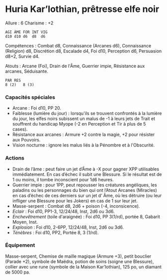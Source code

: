 # Huria Kar’lothian, prêtresse elfe noir

Allure : 6
Charisme : +2

	AGI	ÂME	FOR	INT	VIG
	d10	d10	d6	d8	d6

Compétences : Combat d8, Connaissance (Arcanes d6), Connaissance (Religion) d8, Discrétion d8, Escalade d4, Foi d10, Perception d6, Persuasion d8+2, Survie d4.

Atouts : Arcane (Foi), Drain de l'Âme, Guerrier impie, Résistance aux arcanes, Séduisante.

	PAR	RES
	8 (2)	8 (3)

### Capacités spéciales
- Arcane : Foi d10, PP 20.
- Faiblesse (lumière du jour) : lorsqu'ils se trouvent confrontés à la lumière du jour, les elfes noirs subissent un malus de -1 à leurs jets de Trait et souffrent du handicap Myope (-2 en Perception et Tir à plus de 5 cases).
- Résistance aux arcanes : Armure +2 contre la magie, +2 pour résister aux Pouvoirs.
- Vision nocturne : ignore les malus liés à la Pénombre et à l'Obscurité.

### Actions
- Drain de l’âme : peut faire un jet d’Âme à -X pour gagner XPP utilisables immédiatement. En cas d’échec il subit une Blessure. Si le résultat est de 1 ou moins, il tombe inconscient pour 1d6 heures.
- Guerrier impie : pour 1PP, peut repousser les créatures angéliques, les paladins ou les personnages du bien qui ont l’Atout Arcanes (Miracles) en cas d’échec de ces derniers sur un jet d’ Âme, où les détruire (ou leur infliger une Blessure pour les Jokers) en cas de 1 sur leur jet.
- Masse-serpent : Combat d8, 2d6 + poison (-4, inconsicence).
- _Eclair_ : Foi d10, PP1-3, 12/24/48, Inst, 2d6 ou 3d6.
- _Enchevêtrement_ (toile d'araignée) : Foi d10, PP 3(1/rd), portée 8, Gabarit Moyen, Inst.
- _Explosion_ : Foi d10, 2-6PP, 12/24/48, Inst, 2d6 ou 3d6.
- _Ténèbres_ : Foi d10, PP2, Portée 8, 3 (1/rd).

### Équipement
Masse-serpent, Chemise de maille magique (Armure +3), petit bouclier (Parade +2), symbole de Maëdra, potion de soins (soigne une Blessure), collier avec une rune (symbole de la Maison Kar’lothian), 125 po, un diamant de 5000 pa.

